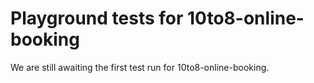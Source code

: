 # Playground tests for 10to8-online-booking
We are still awaiting the first test run for 10to8-online-booking.
